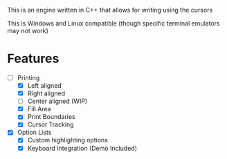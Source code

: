 This is an engine written in C++ that allows for writing using the cursors

This is Windows and Linux compatible (though specific terminal emulators may not work)

# Features
- [ ] Printing
  - [X] Left aligned
  - [X] Right aligned
  - [ ] Center aligned (WIP)
  - [X] Fill Area
  - [X] Print Boundaries
  - [X] Cursor Tracking
- [X] Option Lists
  - [X] Custom highlighting options
  - [X] Keyboard Integration (Demo Included)

